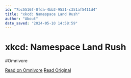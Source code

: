 ```yaml
---
id: "7bc5516f-0fda-4bb2-9531-c351af5411d4"
title: "xkcd: Namespace Land Rush"
author: "About"
date_saved: "2024-05-10 14:58:59"
---
```


# xkcd: Namespace Land Rush
#Omnivore

[Read on Omnivore](https://omnivore.app/me/xkcd-namespace-land-rush-18f62cccb14)
[Read Original](https://xkcd.com/1963/)

